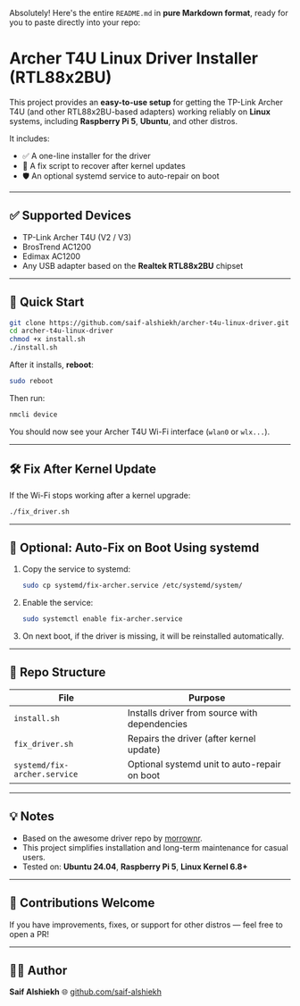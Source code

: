 Absolutely! Here's the entire `README.md` in **pure Markdown format**, ready for you to paste directly into your repo:


# Archer T4U Linux Driver Installer (RTL88x2BU)

This project provides an **easy-to-use setup** for getting the TP-Link Archer T4U (and other RTL88x2BU-based adapters) working reliably on **Linux** systems, including **Raspberry Pi 5**, **Ubuntu**, and other distros.

It includes:
- ✅ A one-line installer for the driver
- 🔁 A fix script to recover after kernel updates
- 🛡️ An optional systemd service to auto-repair on boot

---

## ✅ Supported Devices

- TP-Link Archer T4U (V2 / V3)
- BrosTrend AC1200
- Edimax AC1200
- Any USB adapter based on the **Realtek RTL88x2BU** chipset

---

## 🚀 Quick Start

```bash
git clone https://github.com/saif-alshiekh/archer-t4u-linux-driver.git
cd archer-t4u-linux-driver
chmod +x install.sh
./install.sh
````

After it installs, **reboot**:

```bash
sudo reboot
```

Then run:

```bash
nmcli device
```

You should now see your Archer T4U Wi-Fi interface (`wlan0` or `wlx...`).

---

## 🛠 Fix After Kernel Update

If the Wi-Fi stops working after a kernel upgrade:

```bash
./fix_driver.sh
```

---

## 🔁 Optional: Auto-Fix on Boot Using systemd

1. Copy the service to systemd:

   ```bash
   sudo cp systemd/fix-archer.service /etc/systemd/system/
   ```

2. Enable the service:

   ```bash
   sudo systemctl enable fix-archer.service
   ```

3. On next boot, if the driver is missing, it will be reinstalled automatically.

---

## 📁 Repo Structure

| File                         | Purpose                                       |
| ---------------------------- | --------------------------------------------- |
| `install.sh`                 | Installs driver from source with dependencies |
| `fix_driver.sh`              | Repairs the driver (after kernel update)      |
| `systemd/fix-archer.service` | Optional systemd unit to auto-repair on boot  |

---

## 💡 Notes

* Based on the awesome driver repo by [morrownr](https://github.com/morrownr/88x2bu-20210702).
* This project simplifies installation and long-term maintenance for casual users.
* Tested on: **Ubuntu 24.04**, **Raspberry Pi 5**, **Linux Kernel 6.8+**

---

## 🤝 Contributions Welcome

If you have improvements, fixes, or support for other distros — feel free to open a PR!

---

## 🧑‍💻 Author

**Saif Alshiekh**
🌐 [github.com/saif-alshiekh](https://github.com/saif-alshiekh)
